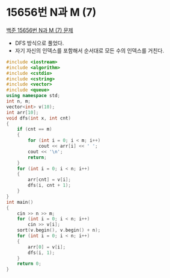 # 15656번 N과 M (7)

[백준 15656번 N과 M (7) 문제](acmicpc.net/problem/15656)

- DFS 방식으로 풀었다.
- 자기 자신의 인덱스를 포함해서 순서대로 모든 수의 인덱스를 거친다.

```c++
#include <iostream>
#include <algorithm>
#include <cstdio>
#include <cstring>
#include <vector>
#include <queue>
using namespace std;
int n, m;
vector<int> v(10);
int arr[10];
void dfs(int x, int cnt)
{
    if (cnt == m)
    {
        for (int i = 0; i < m; i++)
            cout << arr[i] << ' ';
        cout << '\n';
        return;
    }
    for (int i = 0; i < n; i++)
    {
        arr[cnt] = v[i];
        dfs(i, cnt + 1);
    }
}
int main()
{
    cin >> n >> m;
    for (int i = 0; i < n; i++)
        cin >> v[i];
    sort(v.begin(), v.begin() + n);
    for (int i = 0; i < n; i++)
    {
        arr[0] = v[i];
        dfs(i, 1);
    }
    return 0;
}

```

